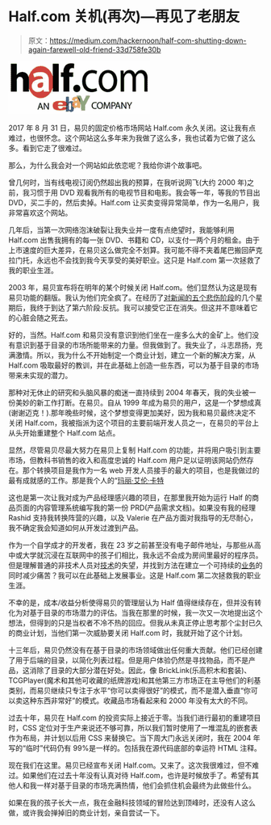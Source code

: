 # Half.com 关机(再次)—再见了老朋友

> 原文：<https://medium.com/hackernoon/half-com-shutting-down-again-farewell-old-friend-33d758fe30b>

![](img/716bb8fbb1b11d28f7827565357a5c9a.png)

2017 年 8 月 31 日，易贝的固定价格市场网站 Half.com 永久关闭。这让我有点难过，也很怀念。这个网站这么多年来为我做了这么多，我也试着为它做了这么多。看到它走了很难过。

那么，为什么我会对一个网站如此依恋呢？我给你讲个故事吧。

曾几何时，当有线电视订阅仍然超出我的预算，在我听说网飞(大约 2000 年)之前，我习惯于用 DVD 观看我所有的电视节目和电影。我会等一年，等我的节目出 DVD，买二手的，然后卖掉。Half.com 让买卖变得异常简单，作为一名用户，我非常喜欢这个网站。

几年后，当第一次网络泡沫破裂让我失业并一度有点绝望时，我能够利用 Half.com 出售我拥有的每一张 DVD、书籍和 CD，以支付一两个月的租金。由于上市速度的巨大差异，在易贝这么做完全不划算。我可能不得不夹着尾巴搬回萨克拉门托，永远也不会找到我今天享受的美好职业。这只是 Half.com 第一次拯救了我的职业生涯。

2003 年，易贝宣布将在明年的某个时候关闭 Half.com。他们显然认为这是现有易贝功能的翻版。我认为他们完全疯了。在经历了[对新闻的五个悲伤阶段](https://en.wikipedia.org/wiki/K%C3%BCbler-Ross_model#Stages_of_grief)的几个星期后，我终于到达了第六阶段:反抗。我可以接受它正在消失。但这并不意味着它的心脏会随之死去。

好的，当然。Half.com 和易贝没有意识到他们坐在一座多么大的金矿上。他们没有意识到基于目录的市场所能带来的力量。但我做到了。我失业了，斗志昂扬，充满激情。所以，我为什么不开始制定一个商业计划，建立一个新的解决方案，从 Half.com 吸取最好的教训，并在此基础上创造一些东西，可以为基于目录的市场带来未实现的潜力。

那种对无休止的研究和头脑风暴的痴迷一直持续到 2004 年春天，我的失业被一份美妙的新工作打断。在易贝。自从 1999 年成为易贝的用户，这是一个梦想成真(谢谢迈克！).那年晚些时候，这个梦想变得更加美好，因为我和易贝最终决定不关闭 Half.com，我被指派为这个项目的主要前端开发人员之一，在易贝的平台上从头开始重建整个 Half.com 站点。

显然，尽管易贝尽最大努力在易贝上复制 Half.com 的功能，并将用户吸引到主要市场，但教科书销售的收入和高度忠诚的 Half.com 用户足以证明该网站仍然存在。那个转换项目是我作为一名 web 开发人员接手的最大的项目，也是我做过的最有成就感的工作。那是我个人的“[玛丽·艾伦·卡特](https://www.youtube.com/watch?v=Fhop5VuLDIQ)

这也是第一次让我对成为产品经理感兴趣的项目，在那里我开始为运行 Half 的商品页面的内容管理系统编写我的第一份 PRD(产品需求文档)。如果没有我的经理 Rashid 支持我转换阵营的兴趣，以及 Valerie 在产品方面对我指导的无尽耐心，我不确定我会知道如何从开发过渡到产品。

作为一个自学成才的开发者，我在 23 岁之前甚至没有电子邮件地址，与那些从高中或大学就沉浸在互联网中的孩子们相比，我永远不会成为房间里最好的程序员。但是理解普通的非技术人员对[技术](https://hackernoon.com/tagged/technology)的失望，并找到方法在建立一个可持续的[业务](https://hackernoon.com/tagged/business)的同时减少痛苦？我可以在此基础上发展事业。这是 Half.com 第二次拯救我的职业生涯。

不幸的是，成本/收益分析使得易贝的管理层认为 Half 值得继续存在，但并没有转化为对基于目录的市场潜力的评估。当我在那里的时候，我一次又一次地提出这个想法，但得到的只是当权者不冷不热的回应。但我从未真正停止思考那个尘封已久的商业计划，当他们第一次威胁要关闭 Half.com 时，我就开始了这个计划。

十三年后，易贝仍然没有在基于目录的市场领域做出任何重大贡献。他们已经创建了用于后端的目录，以简化列表过程。但是用户体验仍然是寻找物品，而不是产品，这消除了目录的大部分潜在好处。因此，像 BrickLink(乐高积木和套装)、TCGPlayer(魔术和其他可收藏的纸牌游戏)和其他第三方市场正在主导他们的利基类别，而易贝继续只专注于水平“你可以卖得很好”的模式，而不是潜入垂直“你可以卖这种东西非常好”的模式。收藏品市场看起来和 2000 年没有太大的不同。

过去十年，易贝在 Half.com 的投资实际上接近于零。当我们进行最初的重建项目时，CSS 定位对于生产来说还不够可靠，所以我们暂时使用了一堆混乱的嵌套表作为布局，并计划以后用 CSS 来替换它。当下周大门永远关闭时，我在 2004 年写的“临时”代码仍有 99%是一样的。包括我在源代码底部的幸运符 HTML 注释。

现在我们在这里。易贝已经宣布关闭 Half.com。又来了。这次我很难过，但不难过。如果他们在过去十年没有认真对待 Half.com，也许是时候放手了。希望有其他人和我一样对基于目录的市场充满热情，他们会抓住机会最终为此做些什么。

如果在我的孩子长大一点，我在金融科技领域的冒险达到顶峰时，还没有人这么做，或许我会掸掉旧的商业计划，亲自尝试一下。